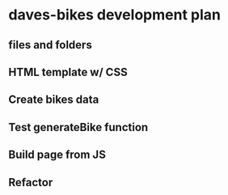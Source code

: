 # daves-bikes development plan

## files and folders

## HTML template w/ CSS

## Create bikes data

## Test generateBike function

## Build page from JS

## Refactor
